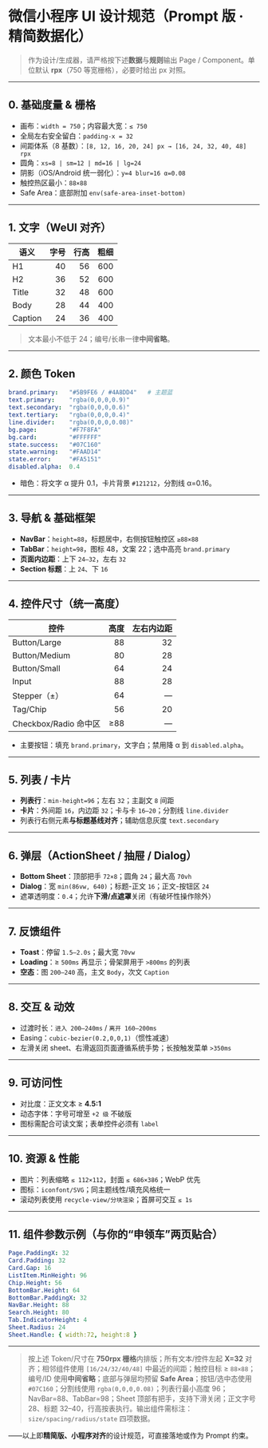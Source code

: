 # 微信小程序 UI 设计规范（Prompt 版 · 精简数据化）

> 作为设计/生成器，请严格按下述**数据**与**规则**输出 Page / Component。单位默认 **rpx**（750 等宽栅格），必要时给出 px 对照。

---

## 0. 基础度量 & 栅格

* 画布：`width = 750`；内容最大宽：`≤ 750`
* 全局左右安全留白：`padding-x = 32`
* 间距体系（8 基数）：`[8, 12, 16, 20, 24] px → [16, 24, 32, 40, 48] rpx`
* 圆角：`xs=8 | sm=12 | md=16 | lg=24`
* 阴影（iOS/Android 统一弱化）：`y=4 blur=16 α=0.08`
* 触控热区最小：`88×88`
* Safe Area：底部附加 `env(safe-area-inset-bottom)`

---

## 1. 文字（WeUI 对齐）

| 语义      | 字号 | 行高 |  粗细 |
| ------- | -: | -: | --: |
| H1      | 40 | 56 | 600 |
| H2      | 36 | 52 | 600 |
| Title   | 32 | 48 | 600 |
| Body    | 28 | 44 | 400 |
| Caption | 24 | 36 | 400 |

> 文本最小不低于 24；编号/长串一律**中间省略**。

---

## 2. 颜色 Token

```yaml
brand.primary:   "#5B9FE6 / #4A8DD4"   # 主题蓝
text.primary:    "rgba(0,0,0,0.9)"
text.secondary:  "rgba(0,0,0,0.6)"
text.tertiary:   "rgba(0,0,0,0.4)"
line.divider:    "rgba(0,0,0,0.08)"
bg.page:         "#F7F8FA"
bg.card:         "#FFFFFF"
state.success:   "#07C160"
state.warning:   "#FAAD14"
state.error:     "#FA5151"
disabled.alpha:  0.4
```

* 暗色：将文字 α 提升 0.1，卡片背景 `#121212`，分割线 α=0.16。

---

## 3. 导航 & 基础框架

* **NavBar**：`height=88`，标题居中，右侧按钮触控区 `≥88×88`
* **TabBar**：`height=98`，图标 48，文案 22；选中高亮 `brand.primary`
* **页面内边距**：上下 `24–32`，左右 `32`
* **Section 标题**：上 `24`、下 `16`

---

## 4. 控件尺寸（统一高度）

| 控件                 |  高度 | 左右内边距 |
| ------------------ | --: | ----: |
| Button/Large       |  88 |    32 |
| Button/Medium      |  80 |    28 |
| Button/Small       |  64 |    24 |
| Input              |  88 |    28 |
| Stepper（±）         |  64 |     — |
| Tag/Chip           |  56 |    20 |
| Checkbox/Radio 命中区 | ≥88 |     — |

* 主要按钮：填充 `brand.primary`，文字白；禁用降 α 到 `disabled.alpha`。

---

## 5. 列表 / 卡片

* **列表行**：`min-height=96`；左右 `32`；主副文 `8` 间距
* **卡片**：外间距 `16`，内边距 `32`；卡与卡 `16–20`；分割线 `line.divider`
* 列表行右侧元素**与标题基线对齐**；辅助信息灰度 `text.secondary`

---

## 6. 弹层（ActionSheet / 抽屉 / Dialog）

* **Bottom Sheet**：顶部把手 `72×8`；圆角 `24`；最大高 `70vh`
* **Dialog**：宽 `min(86vw, 640)`；标题-正文 `16`；正文-按钮区 `24`
* 遮罩透明度：`0.4`；允许**下滑/点遮罩**关闭（有破坏性操作除外）

---

## 7. 反馈组件

* **Toast**：停留 `1.5–2.0s`；最大宽 `70vw`
* **Loading**：≥ `500ms` 再显示；骨架屏用于 `>800ms` 的列表
* **空态**：图 `200–240` 高，主文 `Body`，次文 `Caption`

---

## 8. 交互 & 动效

* 过渡时长：`进入 200–240ms` / `离开 160–200ms`
* Easing：`cubic-bezier(0.2,0,0,1)`（惯性减速）
* 左滑关闭 sheet、右滑返回页面遵循系统手势；长按触发菜单 `>350ms`

---

## 9. 可访问性

* 对比度：正文文本 ≥ **4.5:1**
* 动态字体：字号可增至 `+2 级` 不破版
* 图标需配合可读文案；表单控件必须有 `label`

---

## 10. 资源 & 性能

* 图片：列表缩略 `≤ 112×112`，封面 `≤ 686×386`；WebP 优先
* 图标：`iconfont/SVG`；同主题线性/填充风格统一
* 滚动列表使用 `recycle-view/分块渲染`；首屏可交互 `≤ 1s`

---

## 11. 组件参数示例（与你的“申领车”两页贴合）

```yaml
Page.PaddingX: 32
Card.Padding: 32
Card.Gap: 16
ListItem.MinHeight: 96
Chip.Height: 56
BottomBar.Height: 64
BottomBar.PaddingX: 32
NavBar.Height: 88
Search.Height: 80
Tab.IndicatorHeight: 4
Sheet.Radius: 24
Sheet.Handle: { width:72, height:8 }
```

---

> 按上述 Token/尺寸在 **750rpx 栅格**内排版；所有文本/控件左起 **X=32** 对齐；相邻组件使用 `[16/24/32/40/48]` 中最近的间距；触控目标 ≥ `88×88`；编号/ID 使用**中间省略**；底部与弹层均预留 **Safe Area**；按钮/选中态使用 `#07C160`；分割线使用 `rgba(0,0,0,0.08)`；列表行最小高度 96；NavBar=88、TabBar=98；Sheet 顶部有把手，支持下滑关闭；正文字号 28、标题 32–40，行高按表执行。输出组件需标注：`size/spacing/radius/state` 四项数据。

——以上即**精简版、小程序对齐**的设计规范，可直接落地或作为 Prompt 约束。

